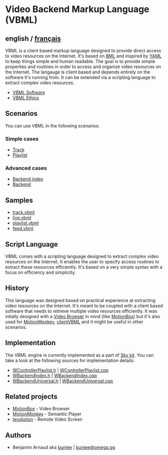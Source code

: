 # Video Backend Markup Language (VBML)

## english / [français](fr/README.md)

VBML is a client based markup language designed to provide direct access to video resources on the
Internet. It's based on [BML](https://github.com/omega-gg/BML) and inspired by [YAML](https://en.wikipedia.org/wiki/YAML)
to keep things simple and human readable. The goal is to provide simple properties and routines in
order to access and organize video resources on the Internet. The langauge is client based and
depends entirely on the software it's running from. It can be extended via a scripting language to
extract complex video resources.

- [VBML Software](software.md)
- [VBML Ethics](ethics.md)

## Scenarios

You can use VBML in the following scenarios:

### Simple cases

- [Track](doc/track.md)
- [Playlist](doc/playlist.md)

### Advanced cases

- [Backend index](doc/index.md)
- [Backend](doc/backend.md)

## Samples

- [track.vbml](samples/track.vbml)
- [live.vbml](samples/live.vbml)
- [playlist.vbml](samples/playlist.vbml)
- [feed.vbml](samples/feed.vbml)

## Script Language

VBML comes with a scripting language designed to extract complex video resources on the Internet.
It enables the user to specify access routines to extract these resources efficiently. It's based
on a very simple syntax with a focus on efficiency and simplicity.

## History

This language was designed based on practical experience at extracting video resources on the
Internet. It's meant to be coupled with a client based software that needs to retrieve multiple
video resources efficiently. It was intially designed with a [Video Browser](https://omega.gg/about/VideoBrowser)
in mind (like [MotionBox](https://omega.gg/MotionBox)) but it's also used for [MotionMonkey](https://omega.gg/MotionMonkey),
[clientVBML](https://omega.gg/clientVBML) and it might be useful in other scenarios.

## Implementation

The VBML engine is currently implemented as a part of [Sky kit](https://omega.gg/Sky). You can take
a look at the following sources for implementation details:

- [WControllerPlaylist.h](https://github.com/omega-gg/Sky/blob/master/src/SkGui/src/controllers/WControllerPlaylist.h)
| [WControllerPlaylist.cpp](https://github.com/omega-gg/Sky/blob/master/src/SkGui/src/controllers/WControllerPlaylist.cpp)
- [WBackendIndex.h](https://github.com/omega-gg/Sky/blob/master/src/SkBackend/src/io/WBackendIndex.h)
| [WBackendIndex.cpp](https://github.com/omega-gg/Sky/blob/master/src/SkBackend/src/io/WBackendIndex.cpp)
- [WBackendUniversal.h](https://github.com/omega-gg/Sky/blob/master/src/SkBackend/src/media/WBackendUniversal.h)
| [WBackendUniversal.cpp](https://github.com/omega-gg/Sky/blob/master/src/SkBackend/src/media/WBackendUniversal.cpp)

## Related projects

- [MotionBox](https://omega.gg/MotionBox/sources) - Video Browser
- [MotionMonkey](https://omega.gg/MotionMonkey) - Semantic Player
- [tevolution](https://omega.gg/tevolution) - Remote Video Screen

## Authors

- Benjamin Arnaud aka [bunjee](https://bunjee.me) | <bunjee@omega.gg>
